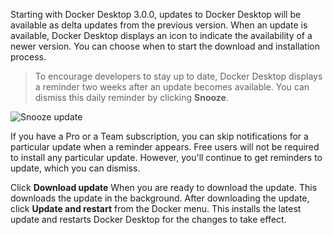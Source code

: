 <!-- This text will be included in the Mac and Windows Install topic -->

Starting with Docker Desktop 3.0.0, updates to Docker Desktop will be available as delta updates from the previous version. When an update is available, Docker Desktop displays an icon to indicate the availability of a newer version. You can choose when to start the download and installation process.

> To encourage developers to stay up to date, Docker Desktop displays a reminder two weeks after an update becomes available. You can dismiss this daily reminder by clicking **Snooze**.

![Snooze update](../../docker-for-mac/images/snooze-update.png)

If you have a Pro or a Team subscription, you can skip notifications for a particular update when a reminder appears. Free users will not be required to install any particular update. However, you'll continue to get reminders to update, which you can dismiss.

Click **Download update** When you are ready to download the update. This downloads the update in the background. After downloading the update, click **Update and restart** from the Docker menu. This installs the latest update and restarts Docker Desktop for the changes to take effect.
